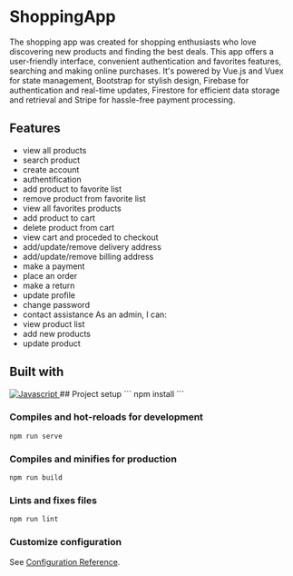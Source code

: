 # ShoppingApp
The shopping app was created for shopping enthusiasts who love discovering new products and finding the best deals. This app offers a user-friendly interface, convenient authentication and favorites features, searching and making online purchases. It's powered by Vue.js and Vuex for state management, Bootstrap for stylish design, Firebase for authentication and real-time updates, Firestore for efficient data storage and retrieval and Stripe for hassle-free payment processing.

## Features
- view all products
- search product
- create account
- authentification
- add product to favorite list
- remove product from favorite list
- view all favorites products
- add product to cart
- delete product from cart
- view cart and proceded to checkout
- add/update/remove delivery address
- add/update/remove billing address
- make a payment
- place an order
- make a return
- update profile
- change password
- contact assistance
As an admin, I can:
- view product list
- add new products
- update product

## Built with
<a href="https://upload.wikimedia.org/wikipedia/commons/thumb/9/99/Unofficial_JavaScript_logo_2.svg/1200px-Unofficial_JavaScript_logo_2.svg.png" target="blank">
<img src="https://upload.wikimedia.org/wikipedia/commons/thumb/9/99/Unofficial_JavaScript_logo_2.svg/1200px-Unofficial_JavaScript_logo_2.svg.png" alt="Javascript" data-canonical-src="https://img.shields.io/badge/Java-ED8B00?style=for-the-badge&amp;logo=java&amp;logoColor=white" style="max-width: 100%;">
</a>
## Project setup
```
npm install
```

### Compiles and hot-reloads for development
```
npm run serve
```

### Compiles and minifies for production
```
npm run build
```

### Lints and fixes files
```
npm run lint
```

### Customize configuration
See [Configuration Reference](https://cli.vuejs.org/config/).
